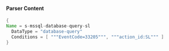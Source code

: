 #### Parser Content
```Java
{
Name = s-mssql-database-query-sl
  DataType = "database-query"
  Conditions = [ """EventCode=33205""", """action_id:SL""" ]
}
```